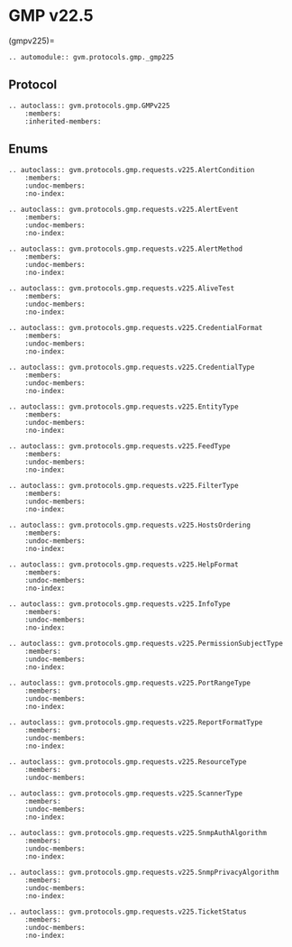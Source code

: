 # GMP v22.5

(gmpv225)=

```{eval-rst}
.. automodule:: gvm.protocols.gmp._gmp225
```

## Protocol

```{eval-rst}
.. autoclass:: gvm.protocols.gmp.GMPv225
    :members:
    :inherited-members:
```

## Enums

```{eval-rst}
.. autoclass:: gvm.protocols.gmp.requests.v225.AlertCondition
    :members:
    :undoc-members:
    :no-index:
```

```{eval-rst}
.. autoclass:: gvm.protocols.gmp.requests.v225.AlertEvent
    :members:
    :undoc-members:
    :no-index:
```

```{eval-rst}
.. autoclass:: gvm.protocols.gmp.requests.v225.AlertMethod
    :members:
    :undoc-members:
    :no-index:
```

```{eval-rst}
.. autoclass:: gvm.protocols.gmp.requests.v225.AliveTest
    :members:
    :undoc-members:
    :no-index:
```

```{eval-rst}
.. autoclass:: gvm.protocols.gmp.requests.v225.CredentialFormat
    :members:
    :undoc-members:
    :no-index:
```

```{eval-rst}
.. autoclass:: gvm.protocols.gmp.requests.v225.CredentialType
    :members:
    :undoc-members:
    :no-index:
```

```{eval-rst}
.. autoclass:: gvm.protocols.gmp.requests.v225.EntityType
    :members:
    :undoc-members:
    :no-index:
```

```{eval-rst}
.. autoclass:: gvm.protocols.gmp.requests.v225.FeedType
    :members:
    :undoc-members:
    :no-index:
```

```{eval-rst}
.. autoclass:: gvm.protocols.gmp.requests.v225.FilterType
    :members:
    :undoc-members:
    :no-index:
```

```{eval-rst}
.. autoclass:: gvm.protocols.gmp.requests.v225.HostsOrdering
    :members:
    :undoc-members:
    :no-index:
```

```{eval-rst}
.. autoclass:: gvm.protocols.gmp.requests.v225.HelpFormat
    :members:
    :undoc-members:
    :no-index:
```

```{eval-rst}
.. autoclass:: gvm.protocols.gmp.requests.v225.InfoType
    :members:
    :undoc-members:
    :no-index:
```

```{eval-rst}
.. autoclass:: gvm.protocols.gmp.requests.v225.PermissionSubjectType
    :members:
    :undoc-members:
    :no-index:
```

```{eval-rst}
.. autoclass:: gvm.protocols.gmp.requests.v225.PortRangeType
    :members:
    :undoc-members:
    :no-index:
```

```{eval-rst}
.. autoclass:: gvm.protocols.gmp.requests.v225.ReportFormatType
    :members:
    :undoc-members:
    :no-index:
```

```{eval-rst}
.. autoclass:: gvm.protocols.gmp.requests.v225.ResourceType
    :members:
    :undoc-members:
```

```{eval-rst}
.. autoclass:: gvm.protocols.gmp.requests.v225.ScannerType
    :members:
    :undoc-members:
    :no-index:
```

```{eval-rst}
.. autoclass:: gvm.protocols.gmp.requests.v225.SnmpAuthAlgorithm
    :members:
    :undoc-members:
    :no-index:
```

```{eval-rst}
.. autoclass:: gvm.protocols.gmp.requests.v225.SnmpPrivacyAlgorithm
    :members:
    :undoc-members:
    :no-index:
```

```{eval-rst}
.. autoclass:: gvm.protocols.gmp.requests.v225.TicketStatus
    :members:
    :undoc-members:
    :no-index:
```
